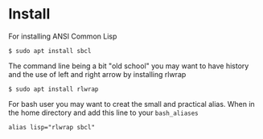 Install
=======

For installing ANSI Common Lisp

`$ sudo apt install sbcl` 

The command line being a bit "old school" you may want to have history and the use of left and right arrow by installing rlwrap

`$ sudo apt install rlwrap`

For bash user you may want to creat the small and practical alias. When in the home directory and add this line to your `bash_aliases`

`alias lisp="rlwrap sbcl"`

